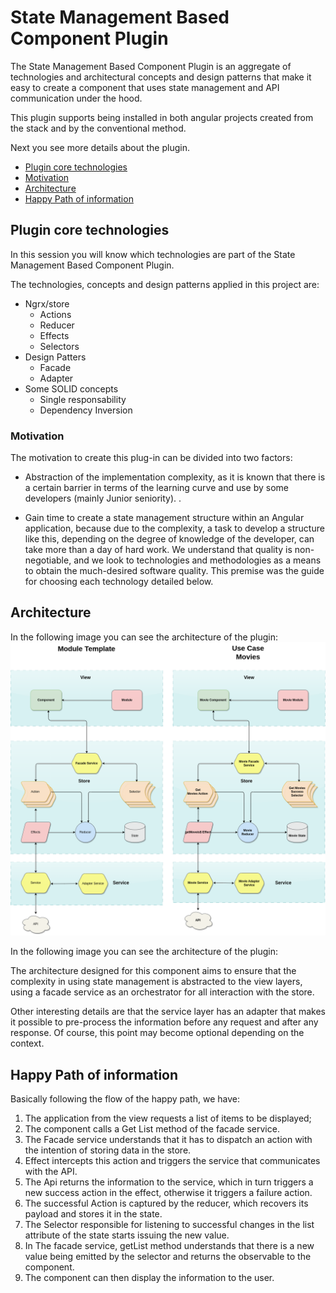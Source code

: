 # **State Management Based Component Plugin**

The State Management Based Component Plugin is an aggregate of technologies and architectural concepts and design patterns that make it easy to create a component that uses state management and API communication under the hood.

This plugin supports being installed in both angular projects created from the stack and by the conventional method.

Next you see more details about the plugin.

- [Plugin core technologies](#plugin-core-technologies)
- [Motivation](#motivation)
- [Architecture](#architecture)
- [Happy Path of information](#happy-path-of-information)

## **Plugin core technologies**

In this session you will know which technologies are part of the State Management Based Component Plugin.

The technologies, concepts and design patterns applied in this project are:

- Ngrx/store
    - Actions
    - Reducer
    - Effects
    - Selectors
- Design Patters
    - Facade
    - Adapter
- Some SOLID concepts
    - Single responsability
    - Dependency Inversion

### **Motivation**

The motivation to create this plug-in can be divided into two factors: 
- Abstraction of the implementation complexity, as it is known that there is a certain barrier in terms of the learning curve and use by some developers (mainly Junior seniority). .

- Gain time to create a state management structure within an Angular application, because due to the complexity, a task to develop a structure like this, depending on the degree of knowledge of the developer, can take more than a day of hard work.
We understand that quality is non-negotiable, and we look to technologies and methodologies as a means to obtain the much-desired software quality. This premise was the guide for choosing each technology detailed below.

## **Architecture**
In the following image you can see the architecture of the plugin:
![Architecture](../architecture.png)

In the following image you can see the architecture of the plugin:

The architecture designed for this component aims to ensure that the complexity in using state management is abstracted to the view layers, using a facade service as an orchestrator for all interaction with the store.

Other interesting details are that the service layer has an adapter that makes it possible to pre-process the information before any request and after any response. Of course, this point may become optional depending on the context.

## **Happy Path of information**
Basically following the flow of the happy path, we have:
1. The application from the view requests a list of items to be displayed;
2. The component calls a Get List method of the facade service.
3. The Facade service understands that it has to dispatch an action with the intention of storing data in the store.
4. Effect intercepts this action and triggers the service that communicates with the API.
5. The Api returns the information to the service, which in turn triggers a new success action in the effect, otherwise it triggers a failure action.
6. The successful Action is captured by the reducer, which recovers its payload and stores it in the state.
7. The Selector responsible for listening to successful changes in the list attribute of the state starts issuing the new value.
8. In The facade service, getList method understands that there is a new value being emitted by the selector and returns the observable to the component.
9. The component can then display the information to the user.
